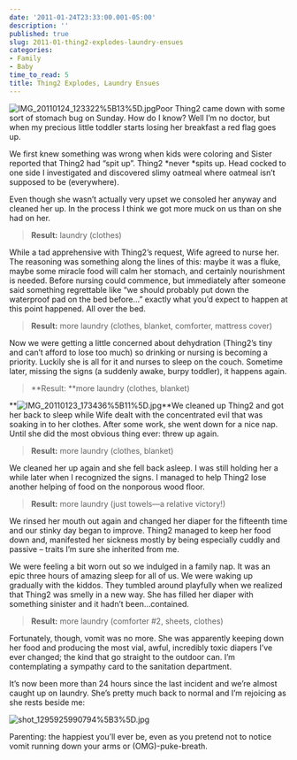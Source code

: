 ```yaml
---
date: '2011-01-24T23:33:00.001-05:00'
description: ''
published: true
slug: 2011-01-thing2-explodes-laundry-ensues
categories:
- Family
- Baby
time_to_read: 5
title: Thing2 Explodes, Laundry Ensues
---
```



![IMG_20110124_123322%5B13%5D.jpg](IMG_20110124_123322%5B13%5D.jpg)Poor Thing2 came down with some sort of stomach bug on Sunday. How do I know? Well I’m no doctor, but when my precious little toddler starts losing her breakfast a red flag goes up. 

We first knew something was wrong when kids were coloring and Sister reported that Thing2 had “spit up”. Thing2 *never *spits up. Head cocked to one side I investigated and discovered slimy oatmeal where oatmeal isn’t supposed to be (everywhere).

Even though she wasn’t actually very upset we consoled her anyway and cleaned her up. In the process I think we got more muck on us than on she had on her.
<blockquote> 

**Result:** laundry (clothes)
</blockquote>

While a tad apprehensive with Thing2’s request, Wife agreed to nurse her. The reasoning was something along the lines of this: maybe it was a fluke, maybe some miracle food will calm her stomach, and certainly nourishment is needed. Before nursing could commence, but immediately after someone said something regrettable like “we should probably put down the waterproof pad on the bed before…” exactly what you’d expect to happen at this point happened. All over the bed.
<blockquote> 

**Result:** more laundry (clothes, blanket, comforter, mattress cover)
</blockquote>

Now we were getting a little concerned about dehydration (Thing2’s tiny and can’t afford to lose too much) so drinking or nursing is becoming a priority. Luckily she is all for it and nurses to sleep on the couch. Sometime later, missing the signs (a suddenly awake, burpy toddler), it happens again.
<blockquote> 

**Result: **more laundry (clothes, blanket)
</blockquote>

**![IMG_20110123_173436%5B11%5D.jpg](IMG_20110123_173436%5B11%5D.jpg)**We cleaned up Thing2 and got her back to sleep while Wife dealt with the concentrated evil that was soaking in to her clothes. After some work, she went down for a nice nap. Until she did the most obvious thing ever: threw up again. 
<blockquote> 

**Result:** more laundry (clothes, blanket)
</blockquote>

We cleaned her up again and she fell back asleep. I was still holding her a while later when I recognized the signs. I managed to help Thing2 lose another helping of food on the nonporous wood floor.
<blockquote> 

**Result:** more laundry (just towels—a relative victory!)
</blockquote>

We rinsed her mouth out again and changed her diaper for the fifteenth time and our stinky day began to improve. Thing2 managed to keep her food down and, manifested her sickness mostly by being especially cuddly and passive – traits I’m sure she inherited from me.

We were feeling a bit worn out so we indulged in a family nap. It was an epic three hours of amazing sleep for all of us. We were waking up gradually with the kiddos. They tumbled around playfully when we realized that Thing2 was smelly in a new way. She has filled her diaper with something sinister and it hadn’t been…contained.
<blockquote> 

**Result:** more laundry (comforter #2, sheets, clothes)
</blockquote>

Fortunately, though, vomit was no more. She was apparently keeping down her food and producing the most vial, awful, incredibly toxic diapers I’ve ever changed; the kind that go straight to the outdoor can. I’m contemplating a sympathy card to the sanitation department.

It’s now been more than 24 hours since the last incident and we’re almost caught up on laundry. She’s pretty much back to normal and I’m rejoicing as she rests beside me:  

![shot_1295925990794%5B3%5D.jpg](shot_1295925990794%5B3%5D.jpg)

Parenting: the happiest you’ll ever be, even as you pretend not to notice vomit running down your arms or (OMG)-puke-breath.